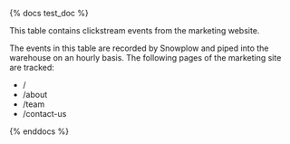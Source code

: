 {% docs test_doc %}

This table contains clickstream events from the marketing website.

The events in this table are recorded by Snowplow and piped into the warehouse on an hourly basis. The following pages of the marketing site are tracked:
 - /
 - /about
 - /team
 - /contact-us

{% enddocs %}